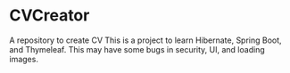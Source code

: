 # CVCreator
A repository to create CV
This is a project to learn Hibernate, Spring Boot, and Thymeleaf. This may have some bugs in security, UI, and loading images. 
